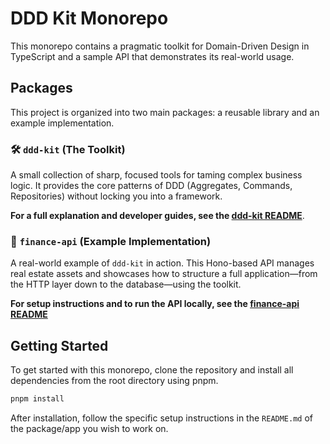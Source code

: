 # DDD Kit Monorepo

This monorepo contains a pragmatic toolkit for Domain-Driven Design in TypeScript and a sample API that demonstrates its real-world usage.

## Packages

This project is organized into two main packages: a reusable library and an example implementation.

### 🛠️ `ddd-kit` (The Toolkit)

A small collection of sharp, focused tools for taming complex business logic. It provides the core patterns of DDD (Aggregates, Commands, Repositories) without locking you into a framework.

**For a full explanation and developer guides, see the [ddd-kit README](./packages/ddd-kit/README.md)**.

### 🚀 `finance-api` (Example Implementation)

A real-world example of `ddd-kit` in action. This Hono-based API manages real estate assets and showcases how to structure a full application—from the HTTP layer down to the database—using the toolkit.

**For setup instructions and to run the API locally, see the [finance-api README](./apps/finance-api/README.md)**

## Getting Started

To get started with this monorepo, clone the repository and install all dependencies from the root directory using pnpm.

```bash
pnpm install
```

After installation, follow the specific setup instructions in the `README.md` of the package/app you wish to work on.

